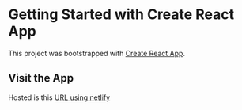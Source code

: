 # Getting Started with Create React App

This project was bootstrapped with [Create React App](https://github.com/facebook/create-react-app).

## Visit the App

Hosted is this [URL using netlify](https://vibrant-hopper-a45379.netlify.app/)
